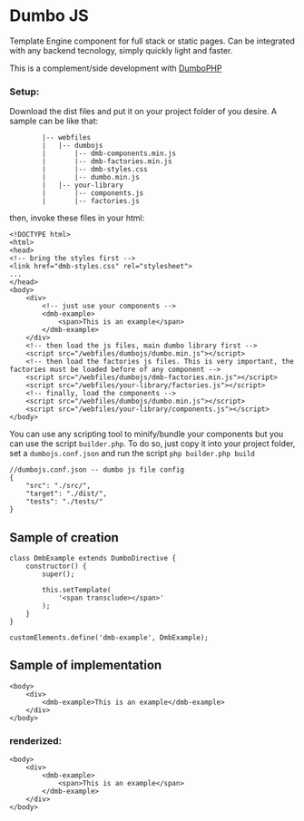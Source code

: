 # Dumbo JS

Template Engine component for full stack or static pages. Can be integrated with any backend tecnology, simply quickly light and faster.

This is a complement/side development with [DumboPHP](https://github.com/rantes/DumboPHP)

### Setup:
Download the dist files and put it on your project folder of you desire.
A sample can be like that:
```
        |-- webfiles
        |	|-- dumbojs
        |		|-- dmb-components.min.js
        |		|-- dmb-factories.min.js
        |		|-- dmb-styles.css
        |		|-- dumbo.min.js
        |   |-- your-library
        |       |-- components.js
        |       |-- factories.js
```
then, invoke these files in your html:
```
<!DOCTYPE html>
<html>
<head>
<!-- bring the styles first -->
<link href="dmb-styles.css" rel="stylesheet">
...
</head>
<body>
    <div>
        <!-- just use your components -->
        <dmb-example>
            <span>This is an example</span>
        </dmb-example>
    </div>
    <!-- then load the js files, main dumbo library first -->
    <script src="/webfiles/dumbojs/dumbo.min.js"></script>
    <!-- then load the factories js files. This is very important, the factories must be loaded before of any component -->
    <script src="/webfiles/dumbojs/dmb-factories.min.js"></script>
    <script src="/webfiles/your-library/factories.js"></script>
    <!-- finally, load the components -->
    <script src="/webfiles/dumbojs/dumbo.min.js"></script>
    <script src="/webfiles/your-library/components.js"></script>
</body>
```
You can use any scripting tool to minify/bundle your components but you can use the script `builder.php`. To do so, just copy it into
your project folder, set a `dumbojs.conf.json` and run the script `php builder.php build`

```
//dumbojs.conf.json -- dumbo js file config
{
    "src": "./src/",
    "target": "./dist/",
    "tests": "./tests/"
}
```

## Sample of creation
```
class DmbExample extends DumboDirective {
    constructor() {
        super();

        this.setTemplate(
            '<span transclude></span>'
        );
    }
}

customElements.define('dmb-example', DmbExample);

```

## Sample of implementation

```
<body>
    <div>
        <dmb-example>This is an example</dmb-example>
    </div>
</body>
```

### renderized:
```
<body>
    <div>
        <dmb-example>
            <span>This is an example</span>
        </dmb-example>
    </div>
</body>
```